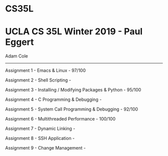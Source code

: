 # CS35L
# UCLA CS 35L Winter 2019 - Paul Eggert


Adam Cole

--------------------------------------

Assignment 1  - Emacs & Linux -  97/100

Assignment 2  - Shell Scripting -  

Assignment 3  - Installing / Modifying Packages & Python - 95/100

Assignment 4  - C Programming & Debugging - 

Assignment 5  - System Call Programming & Debugging -  92/100

Assignment 6  - Multithreaded Performance -  100/100

Assignment 7  - Dynamic Linking -  

Assignment 8  - SSH Application - 

Assignment 9  - Change Management -  
